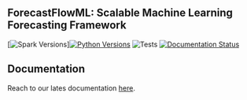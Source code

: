 ## ForecastFlowML: Scalable Machine Learning Forecasting Framework

[![Spark Versions](https://img.shields.io/badge/spark-2.3%20|%202.4%20|%202.5%20|%203.0%20|%203.1%20|%203.2%20|%203.3%20%20-blue)][![Python Versions](https://img.shields.io/badge/python-3.6%20|%203.7%20|%203.8%20|%203.9%20|%203.10%20|%203.11%20%20-blue)](https://www.python.org/downloads/) ![Tests](https://github.com/canerturkseven/ForecastFlowML/actions/workflows/tests.yml/badge.svg) [![Documentation Status](https://readthedocs.org/projects/forecastflowml/badge/?version=latest)](https://forecastflowml.readthedocs.io/en/latest/?badge=latest)

## Documentation

Reach to our lates documentation [here](https://forecastflowml.readthedocs.io/en/latest/).
